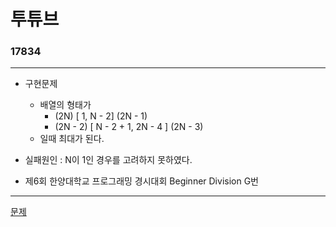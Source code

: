 # 투튜브
### 17834
***
- 구현문제
	+ 배열의 형태가
		- (2N) 		[ 1, N - 2]				(2N - 1)
		- (2N - 2) 	[ N - 2 + 1, 2N - 4 ]	(2N - 3)
	+ 일때 최대가 된다.
	
- 실패원인 : N이 1인 경우를 고려하지 못하였다.
- 제6회 한양대학교 프로그래밍 경시대회 Beginner Division G번
***
[문제](https://www.acmicpc.net/problem/17943)
			 
